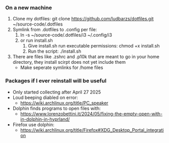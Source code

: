 ### On a new machine

1. Clone my dotfiles: git clone https://github.com/ludbarzs/dotfiles.git ~/source-code/.dotfiles
2. Symlink from .dotfiles to .config per file:
   1. ln -s ~/source-code/.dotfiles/i3 ~/.config/i3
   2. or run install.sh
      1. Give install.sh run executable permissions:
         chmod +x install.sh
      2. Run the script:
         ./install.sh
3. There are files like .zshrc and .p10k that are meant to go in your home directory, they install scirpt does not yet include them
   - Make seperate symlinks for /home files

### Packages if I ever reinstall will be useful

- Only started collecting after April 27 2025
- Loud beeping diabled on error:
  - https://wiki.archlinux.org/title/PC_speaker
- Dolphin finds programs to open files with:
  - https://www.lorenzobettini.it/2024/05/fixing-the-empty-open-with-in-dolphin-in-hyprland/
- Firefox use dolphin:
  - https://wiki.archlinux.org/title/Firefox#XDG_Desktop_Portal_integration
